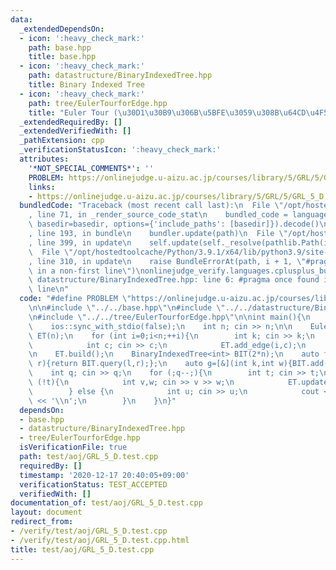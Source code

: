 ```yaml
---
data:
  _extendedDependsOn:
  - icon: ':heavy_check_mark:'
    path: base.hpp
    title: base.hpp
  - icon: ':heavy_check_mark:'
    path: datastructure/BinaryIndexedTree.hpp
    title: Binary Indexed Tree
  - icon: ':heavy_check_mark:'
    path: tree/EulerTourforEdge.hpp
    title: "Euler Tour (\u30D1\u30B9\u306B\u5BFE\u3059\u308B\u64CD\u4F5C)"
  _extendedRequiredBy: []
  _extendedVerifiedWith: []
  _pathExtension: cpp
  _verificationStatusIcon: ':heavy_check_mark:'
  attributes:
    '*NOT_SPECIAL_COMMENTS*': ''
    PROBLEM: https://onlinejudge.u-aizu.ac.jp/courses/library/5/GRL/5/GRL_5_D
    links:
    - https://onlinejudge.u-aizu.ac.jp/courses/library/5/GRL/5/GRL_5_D
  bundledCode: "Traceback (most recent call last):\n  File \"/opt/hostedtoolcache/Python/3.9.1/x64/lib/python3.9/site-packages/onlinejudge_verify/documentation/build.py\"\
    , line 71, in _render_source_code_stat\n    bundled_code = language.bundle(stat.path,\
    \ basedir=basedir, options={'include_paths': [basedir]}).decode()\n  File \"/opt/hostedtoolcache/Python/3.9.1/x64/lib/python3.9/site-packages/onlinejudge_verify/languages/cplusplus.py\"\
    , line 193, in bundle\n    bundler.update(path)\n  File \"/opt/hostedtoolcache/Python/3.9.1/x64/lib/python3.9/site-packages/onlinejudge_verify/languages/cplusplus_bundle.py\"\
    , line 399, in update\n    self.update(self._resolve(pathlib.Path(included), included_from=path))\n\
    \  File \"/opt/hostedtoolcache/Python/3.9.1/x64/lib/python3.9/site-packages/onlinejudge_verify/languages/cplusplus_bundle.py\"\
    , line 310, in update\n    raise BundleErrorAt(path, i + 1, \"#pragma once found\
    \ in a non-first line\")\nonlinejudge_verify.languages.cplusplus_bundle.BundleErrorAt:\
    \ datastructure/BinaryIndexedTree.hpp: line 6: #pragma once found in a non-first\
    \ line\n"
  code: "#define PROBLEM \"https://onlinejudge.u-aizu.ac.jp/courses/library/5/GRL/5/GRL_5_D\"\
    \n\n#include \"../../base.hpp\"\n#include \"../../datastructure/BinaryIndexedTree.hpp\"\
    \n#include \"../../tree/EulerTourforEdge.hpp\"\n\nint main(){\n    cin.tie(0);\n\
    \    ios::sync_with_stdio(false);\n    int n; cin >> n;\n\n    EulerTourforEdge\
    \ ET(n);\n    for (int i=0;i<n;++i){\n        int k; cin >> k;\n        for (;k--;){\n\
    \            int c; cin >> c;\n            ET.add_edge(i,c);\n        }\n    }\n\
    \n    ET.build();\n    BinaryIndexedTree<int> BIT(2*n);\n    auto f=[&](int l,int\
    \ r){return BIT.query(l,r);};\n    auto g=[&](int k,int w){BIT.add(k,w);};\n\n\
    \    int q; cin >> q;\n    for (;q--;){\n        int t; cin >> t;\n        if\
    \ (!t){\n            int v,w; cin >> v >> w;\n            ET.update(v,w,g);\n\
    \        } else {\n            int u; cin >> u;\n            cout << ET.query<int>(u,f)\
    \ << '\\n';\n        }\n    }\n}"
  dependsOn:
  - base.hpp
  - datastructure/BinaryIndexedTree.hpp
  - tree/EulerTourforEdge.hpp
  isVerificationFile: true
  path: test/aoj/GRL_5_D.test.cpp
  requiredBy: []
  timestamp: '2020-12-17 20:40:05+09:00'
  verificationStatus: TEST_ACCEPTED
  verifiedWith: []
documentation_of: test/aoj/GRL_5_D.test.cpp
layout: document
redirect_from:
- /verify/test/aoj/GRL_5_D.test.cpp
- /verify/test/aoj/GRL_5_D.test.cpp.html
title: test/aoj/GRL_5_D.test.cpp
---
```

